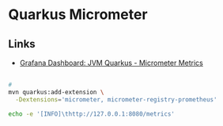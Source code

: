 # Quarkus Micrometer

<!--
https://www.steadforce.com/blog/quarkus-microprofile-and-the-wonderful-world-of-metrics
-->

## Links

- [Grafana Dashboard: JVM Quarkus - Micrometer Metrics](https://grafana.com/grafana/dashboards/14370)

##

```sh
#
mvn quarkus:add-extension \
  -Dextensions='micrometer, micrometer-registry-prometheus'
```

```sh
echo -e '[INFO]\thttp://127.0.0.1:8080/metrics'
```
